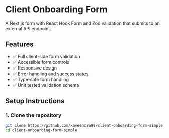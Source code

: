 # Client Onboarding Form

A Next.js form with React Hook Form and Zod validation that submits to an external API endpoint.

## Features

- ✅ Full client-side form validation
- ✅ Accessible form controls
- ✅ Responsive design
- ✅ Error handling and success states
- ✅ Type-safe form handling
- ✅ Unit tested validation schema

## Setup Instructions

### 1. Clone the repository
```bash
git clone https://github.com/kaveendra99/client-onboarding-form-simple.git
cd client-onboarding-form-simple